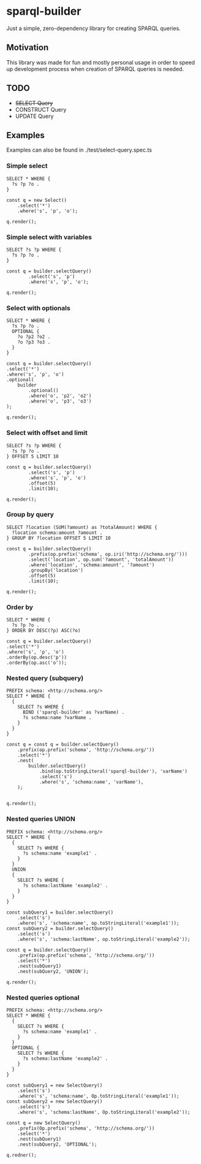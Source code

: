 # sparql-builder

Just a simple, zero-dependency library for creating SPARQL queries.

## Motivation

This library was made for fun and mostly personal usage in order to speed up development process when creation of SPARQL queries is needed.

## TODO

- ~~SELECT Query~~
- CONSTRUCT Query
- UPDATE Query


## Examples

Examples can also be found in ./test/select-query.spec.ts

### Simple select

```
SELECT * WHERE {
  ?s ?p ?o .
}
```
```
const q = new Select()
    .select('*')
    .where('s', 'p', 'o');

q.render();
```

### Simple select with variables
```
SELECT ?s ?p WHERE {
  ?s ?p ?o .
}
```
```
const q = builder.selectQuery()
        .select('s', 'p')
        .where('s', 'p', 'o');

q.render();
```

### Select with optionals
```
SELECT * WHERE {
  ?s ?p ?o .
  OPTIONAL {
    ?o ?p2 ?o2 .
    ?o ?p3 ?o3 .
  }
}
```
```
const q = builder.selectQuery()
.select('*')
.where('s', 'p', 'o')
.optional(
    builder
        .optional()
        .where('o', 'p2', 'o2')
        .where('o', 'p3', 'o3')
);

q.render();
```

### Select with offset and limit
```
SELECT ?s ?p WHERE {
  ?s ?p ?o .
} OFFSET 5 LIMIT 10
```
```
const q = builder.selectQuery()
        .select('s', 'p')
        .where('s', 'p', 'o')
        .offset(5)
        .limit(10);

q.render();
```

### Group by query
```
SELECT ?location (SUM(?amount) as ?totalAmount) WHERE {
  ?location schema:amount ?amount .
} GROUP BY ?location OFFSET 5 LIMIT 10
```
```
const q = builder.selectQuery()
        .prefix(op.prefix('schema', op.iri('http://schema.org/')))
        .select('location', op.sum('?amount', 'totalAmount'))
        .where('location', 'schema:amount', '?amount')
        .groupBy('location')
        .offset(5)
        .limit(10);
        
q.render();
```

### Order by
```
SELECT * WHERE {
  ?s ?p ?o .
} ORDER BY DESC(?p) ASC(?o)
```
```
const q = builder.selectQuery()
.select('*')
.where('s', 'p', 'o')
.orderBy(op.desc('p'))
.orderBy(op.asc('o'));
```

### Nested query (subquery)
```
PREFIX schema: <http://schema.org/>
SELECT * WHERE {
  {
    SELECT ?s WHERE {
      BIND ('sparql-builder' as ?varName) .
      ?s schema:name ?varName .
    }
  }
}
```
```
const q = const q = builder.selectQuery()
    .prefix(op.prefix('schema', 'http://schema.org/'))
    .select('*')
    .nest(
        builder.selectQuery()
            .bind(op.toStringLiteral('sparql-builder'), 'varName')
            .select('s')
            .where('s', 'schema:name', 'varName'),
    );


q.render();
```

### Nested queries UNION
```
PREFIX schema: <http://schema.org/>
SELECT * WHERE {
  {
    SELECT ?s WHERE {
      ?s schema:name 'example1' .
    }
  }
  UNION
  {
    SELECT ?s WHERE {
      ?s schema:lastName 'example2' .
    }
  }
}
```
```
const subQuery1 = builder.selectQuery()
    .select('s')
    .where('s', 'schema:name', op.toStringLiteral('example1'));
const subQuery2 = builder.selectQuery()
    .select('s')
    .where('s', 'schema:lastName', op.toStringLiteral('example2'));

const q = builder.selectQuery()
    .prefix(op.prefix('schema', 'http://schema.org/'))
    .select('*')
    .nest(subQuery1)
    .nest(subQuery2, 'UNION');

q.render();
```

### Nested queries optional
```
PREFIX schema: <http://schema.org/>
SELECT * WHERE {
  {
    SELECT ?s WHERE {
      ?s schema:name 'example1' .
    }
  }
  OPTIONAL {
    SELECT ?s WHERE {
      ?s schema:lastName 'example2' .
    }
  }
}
```
```
const subQuery1 = new SelectQuery()
    .select('s')
    .where('s', 'schema:name', Op.toStringLiteral('example1'));
const subQuery2 = new SelectQuery()
    .select('s')
    .where('s', 'schema:lastName', Op.toStringLiteral('example2'));

const q = new SelectQuery()
    .prefix(Op.prefix('schema', 'http://schema.org/'))
    .select('*')
    .nest(subQuery1)
    .nest(subQuery2, 'OPTIONAL');

q.redner();
```